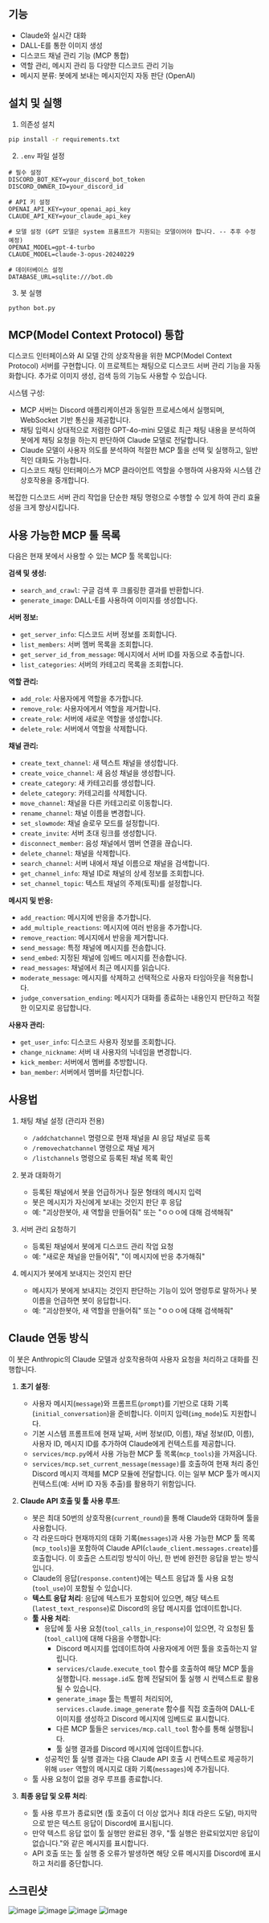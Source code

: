 
## 기능
- Claude와 실시간 대화
- DALL-E를 통한 이미지 생성
- 디스코드 채널 관리 기능 (MCP 통합)
- 역할 관리, 메시지 관리 등 다양한 디스코드 관리 기능
- 메시지 분류: 봇에게 보내는 메시지인지 자동 판단 (OpenAI)

## 설치 및 실행

1. 의존성 설치
```bash
pip install -r requirements.txt
```

2. `.env` 파일 설정
```
# 필수 설정
DISCORD_BOT_KEY=your_discord_bot_token
DISCORD_OWNER_ID=your_discord_id

# API 키 설정
OPENAI_API_KEY=your_openai_api_key
CLAUDE_API_KEY=your_claude_api_key

# 모델 설정 (GPT 모델은 system 프롬프트가 지원되는 모델이어야 합니다. -- 추후 수정 예정)
OPENAI_MODEL=gpt-4-turbo
CLAUDE_MODEL=claude-3-opus-20240229

# 데이터베이스 설정
DATABASE_URL=sqlite:///bot.db
```

3. 봇 실행
```bash
python bot.py
```

## MCP(Model Context Protocol) 통합

디스코드 인터페이스와 AI 모델 간의 상호작용을 위한 MCP(Model Context Protocol) 서버를 구현합니다.
이 프로젝트는 채팅으로 디스코드 서버 관리 기능을 자동화합니다.
추가로 이미지 생성, 검색 등의 기능도 사용할 수 있습니다.

시스템 구성:
- MCP 서버는 Discord 애플리케이션과 동일한 프로세스에서 실행되며, WebSocket 기반 통신을 제공합니다.
- 채팅 입력시 상대적으로 저렴한 GPT-4o-mini 모델로 최근 채팅 내용을 분석하여 봇에게 채팅 요청을 하는지 판단하여 Claude 모델로 전달합니다.
- Claude 모델이 사용자 의도를 분석하여 적절한 MCP 툴을 선택 및 실행하고, 일반적인 대화도 가능합니다.
- 디스코드 채팅 인터페이스가 MCP 클라이언트 역할을 수행하여 사용자와 시스템 간 상호작용을 중개합니다.

복잡한 디스코드 서버 관리 작업을 단순한 채팅 명령으로 수행할 수 있게 하여 관리 효율성을 크게 향상시킵니다.

## 사용 가능한 MCP 툴 목록

다음은 현재 봇에서 사용할 수 있는 MCP 툴 목록입니다:

**검색 및 생성:**
*   `search_and_crawl`: 구글 검색 후 크롤링한 결과를 반환합니다.
*   `generate_image`: DALL-E를 사용하여 이미지를 생성합니다.

**서버 정보:**
*   `get_server_info`: 디스코드 서버 정보를 조회합니다.
*   `list_members`: 서버 멤버 목록을 조회합니다.
*   `get_server_id_from_message`: 메시지에서 서버 ID를 자동으로 추출합니다.
*   `list_categories`: 서버의 카테고리 목록을 조회합니다.

**역할 관리:**
*   `add_role`: 사용자에게 역할을 추가합니다.
*   `remove_role`: 사용자에게서 역할을 제거합니다.
*   `create_role`: 서버에 새로운 역할을 생성합니다.
*   `delete_role`: 서버에서 역할을 삭제합니다.

**채널 관리:**
*   `create_text_channel`: 새 텍스트 채널을 생성합니다.
*   `create_voice_channel`: 새 음성 채널을 생성합니다.
*   `create_category`: 새 카테고리를 생성합니다.
*   `delete_category`: 카테고리를 삭제합니다.
*   `move_channel`: 채널을 다른 카테고리로 이동합니다.
*   `rename_channel`: 채널 이름을 변경합니다.
*   `set_slowmode`: 채널 슬로우 모드를 설정합니다.
*   `create_invite`: 서버 초대 링크를 생성합니다.
*   `disconnect_member`: 음성 채널에서 멤버 연결을 끊습니다.
*   `delete_channel`: 채널을 삭제합니다.
*   `search_channel`: 서버 내에서 채널 이름으로 채널을 검색합니다.
*   `get_channel_info`: 채널 ID로 채널의 상세 정보를 조회합니다.
*   `set_channel_topic`: 텍스트 채널의 주제(토픽)를 설정합니다.

**메시지 및 반응:**
*   `add_reaction`: 메시지에 반응을 추가합니다.
*   `add_multiple_reactions`: 메시지에 여러 반응을 추가합니다.
*   `remove_reaction`: 메시지에서 반응을 제거합니다.
*   `send_message`: 특정 채널에 메시지를 전송합니다.
*   `send_embed`: 지정된 채널에 임베드 메시지를 전송합니다.
*   `read_messages`: 채널에서 최근 메시지를 읽습니다.
*   `moderate_message`: 메시지를 삭제하고 선택적으로 사용자 타임아웃을 적용합니다.
*   `judge_conversation_ending`: 메시지가 대화를 종료하는 내용인지 판단하고 적절한 이모지로 응답합니다.

**사용자 관리:**
*   `get_user_info`: 디스코드 사용자 정보를 조회합니다.
*   `change_nickname`: 서버 내 사용자의 닉네임을 변경합니다.
*   `kick_member`: 서버에서 멤버를 추방합니다.
*   `ban_member`: 서버에서 멤버를 차단합니다.

## 사용법

1. 채팅 채널 설정 (관리자 전용)
   - `/addchatchannel` 명령으로 현재 채널을 AI 응답 채널로 등록
   - `/removechatchannel` 명령으로 채널 제거
   - `/listchannels` 명령으로 등록된 채널 목록 확인

2. 봇과 대화하기
   - 등록된 채널에서 봇을 언급하거나 질문 형태의 메시지 입력
   - 봇은 메시지가 자신에게 보내는 것인지 판단 후 응답
   - 예: "괴상한봇아, 새 역할을 만들어줘" 또는 "ㅇㅇㅇ에 대해 검색해줘"

3. 서버 관리 요청하기
   - 등록된 채널에서 봇에게 디스코드 관리 작업 요청
   - 예: "새로운 채널을 만들어줘", "이 메시지에 반응 추가해줘"

4. 메시지가 봇에게 보내지는 것인지 판단
   - 메시지가 봇에게 보내지는 것인지 판단하는 기능이 있어 명령투로 말하거나 봇 이름을 언급하면 봇이 응답합니다.
   - 예: "괴상한봇아, 새 역할을 만들어줘" 또는 "ㅇㅇㅇ에 대해 검색해줘"

## Claude 연동 방식

이 봇은 Anthropic의 Claude 모델과 상호작용하여 사용자 요청을 처리하고 대화를 진행합니다.

1.  **초기 설정**:
    *   사용자 메시지(`message`)와 프롬프트(`prompt`)를 기반으로 대화 기록(`initial_conversation`)을 준비합니다. 이미지 입력(`img_mode`)도 지원합니다.
    *   기본 시스템 프롬프트에 현재 날짜, 서버 정보(ID, 이름), 채널 정보(ID, 이름), 사용자 ID, 메시지 ID를 추가하여 Claude에게 컨텍스트를 제공합니다.
    *   `services/mcp.py`에서 사용 가능한 MCP 툴 목록(`mcp_tools`)을 가져옵니다.
    *   `services/mcp.set_current_message(message)`를 호출하여 현재 처리 중인 Discord 메시지 객체를 MCP 모듈에 전달합니다. 이는 일부 MCP 툴가 메시지 컨텍스트(예: 서버 ID 자동 추출)를 활용하기 위함입니다.

2.  **Claude API 호출 및 툴 사용 루프**:
    *   봇은 최대 50번의 상호작용(`current_round`)을 통해 Claude와 대화하며 툴을 사용합니다.
    *   각 라운드마다 현재까지의 대화 기록(`messages`)과 사용 가능한 MCP 툴 목록(`mcp_tools`)을 포함하여 Claude API(`claude_client.messages.create`)를 호출합니다. 이 호출은 스트리밍 방식이 아닌, 한 번에 완전한 응답을 받는 방식입니다.
    *   Claude의 응답(`response.content`)에는 텍스트 응답과 툴 사용 요청(`tool_use`)이 포함될 수 있습니다.
    *   **텍스트 응답 처리**: 응답에 텍스트가 포함되어 있으면, 해당 텍스트(`latest_text_response`)로 Discord의 응답 메시지를 업데이트합니다.
    *   **툴 사용 처리**:
        *   응답에 툴 사용 요청(`tool_calls_in_response`)이 있으면, 각 요청된 툴(`tool_call`)에 대해 다음을 수행합니다:
            *   Discord 메시지를 업데이트하여 사용자에게 어떤 툴을 호출하는지 알립니다.
            *   `services/claude.execute_tool` 함수를 호출하여 해당 MCP 툴을 실행합니다. `message.id`도 함께 전달되어 툴 실행 시 컨텍스트로 활용될 수 있습니다.
            *   `generate_image` 툴는 특별히 처리되어, `services.claude.image_generate` 함수를 직접 호출하여 DALL-E 이미지를 생성하고 Discord 메시지에 임베드로 표시합니다.
            *   다른 MCP 툴들은 `services/mcp.call_tool` 함수를 통해 실행됩니다.
            *   툴 실행 결과를 Discord 메시지에 업데이트합니다.
        *   성공적인 툴 실행 결과는 다음 Claude API 호출 시 컨텍스트로 제공하기 위해 `user` 역할의 메시지로 대화 기록(`messages`)에 추가됩니다.
    *   툴 사용 요청이 없을 경우 루프를 종료합니다.

3.  **최종 응답 및 오류 처리**:
    *   툴 사용 루프가 종료되면 (툴 호출이 더 이상 없거나 최대 라운드 도달), 마지막으로 받은 텍스트 응답이 Discord에 표시됩니다.
    *   만약 텍스트 응답 없이 툴 실행만 완료된 경우, "툴 실행은 완료되었지만 응답이 없습니다."와 같은 메시지를 표시합니다.
    *   API 호출 또는 툴 실행 중 오류가 발생하면 해당 오류 메시지를 Discord에 표시하고 처리를 중단합니다.

## 스크린샷
![image](https://github.com/user-attachments/assets/b86ab831-cf85-4e0b-a697-c5255451ef95)
![image](https://github.com/user-attachments/assets/9725fbee-d2b3-49fc-a16b-1dd51a1ae48e)
![image](https://github.com/user-attachments/assets/be0d5b6e-9b5a-4817-9838-d257261dec06)
![image](https://github.com/user-attachments/assets/f9323fc7-1c1f-4dac-afc7-3eeda989a4ef)


